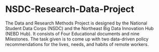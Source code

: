 # NSDC-Research-Data-Project
The Data and Research Methods Project is designed by the National Student Data Corps (NSDC) and the Northeast Big Data Innovation Hub (NEBD Hub). It consists of Four Educational documents and nine Milestones. The task given is to come up with two data-driven policy recommendations for the lives, needs, and habits of remote workers.
